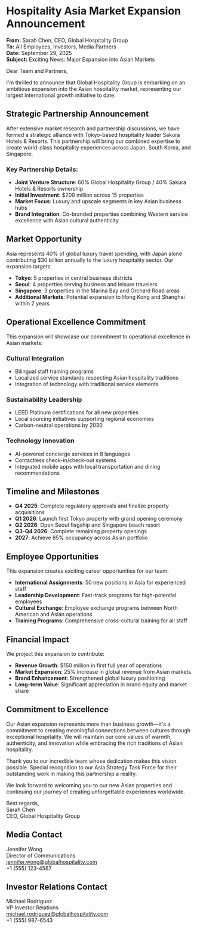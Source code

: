 # Hospitality Asia Market Expansion Announcement

**From:** Sarah Chen, CEO, Global Hospitality Group  
**To:** All Employees, Investors, Media Partners  
**Date:** September 29, 2025  
**Subject:** Exciting News: Major Expansion into Asian Markets  

Dear Team and Partners,

I'm thrilled to announce that Global Hospitality Group is embarking on an ambitious expansion into the Asian hospitality market, representing our largest international growth initiative to date.

## Strategic Partnership Announcement

After extensive market research and partnership discussions, we have formed a strategic alliance with Tokyo-based hospitality leader Sakura Hotels & Resorts. This partnership will bring our combined expertise to create world-class hospitality experiences across Japan, South Korea, and Singapore.

### Key Partnership Details:
- **Joint Venture Structure**: 60% Global Hospitality Group / 40% Sakura Hotels & Resorts ownership
- **Initial Investment**: $200 million across 15 properties
- **Market Focus**: Luxury and upscale segments in key Asian business hubs
- **Brand Integration**: Co-branded properties combining Western service excellence with Asian cultural authenticity

## Market Opportunity

Asia represents 40% of global luxury travel spending, with Japan alone contributing $30 billion annually to the luxury hospitality sector. Our expansion targets:

- **Tokyo**: 5 properties in central business districts
- **Seoul**: 4 properties serving business and leisure travelers
- **Singapore**: 3 properties in the Marina Bay and Orchard Road areas
- **Additional Markets**: Potential expansion to Hong Kong and Shanghai within 2 years

## Operational Excellence Commitment

This expansion will showcase our commitment to operational excellence in Asian markets:

### Cultural Integration
- Bilingual staff training programs
- Localized service standards respecting Asian hospitality traditions
- Integration of technology with traditional service elements

### Sustainability Leadership
- LEED Platinum certifications for all new properties
- Local sourcing initiatives supporting regional economies
- Carbon-neutral operations by 2030

### Technology Innovation
- AI-powered concierge services in 8 languages
- Contactless check-in/check-out systems
- Integrated mobile apps with local transportation and dining recommendations

## Timeline and Milestones

- **Q4 2025**: Complete regulatory approvals and finalize property acquisitions
- **Q1 2026**: Launch first Tokyo property with grand opening ceremony
- **Q2 2026**: Open Seoul flagship and Singapore beach resort
- **Q3-Q4 2026**: Complete remaining property openings
- **2027**: Achieve 85% occupancy across Asian portfolio

## Employee Opportunities

This expansion creates exciting career opportunities for our team:

- **International Assignments**: 50 new positions in Asia for experienced staff
- **Leadership Development**: Fast-track programs for high-potential employees
- **Cultural Exchange**: Employee exchange programs between North American and Asian operations
- **Training Programs**: Comprehensive cross-cultural training for all staff

## Financial Impact

We project this expansion to contribute:
- **Revenue Growth**: $150 million in first full year of operations
- **Market Expansion**: 25% increase in global revenue from Asian markets
- **Brand Enhancement**: Strengthened global luxury positioning
- **Long-term Value**: Significant appreciation in brand equity and market share

## Commitment to Excellence

Our Asian expansion represents more than business growth—it's a commitment to creating meaningful connections between cultures through exceptional hospitality. We will maintain our core values of warmth, authenticity, and innovation while embracing the rich traditions of Asian hospitality.

Thank you to our incredible team whose dedication makes this vision possible. Special recognition to our Asia Strategy Task Force for their outstanding work in making this partnership a reality.

We look forward to welcoming you to our new Asian properties and continuing our journey of creating unforgettable experiences worldwide.

Best regards,  
Sarah Chen  
CEO, Global Hospitality Group

## Media Contact
Jennifer Wong  
Director of Communications  
jennifer.wong@globalhospitality.com  
+1 (555) 123-4567

## Investor Relations Contact
Michael Rodriguez  
VP Investor Relations  
michael.rodriguez@globalhospitality.com  
+1 (555) 987-6543